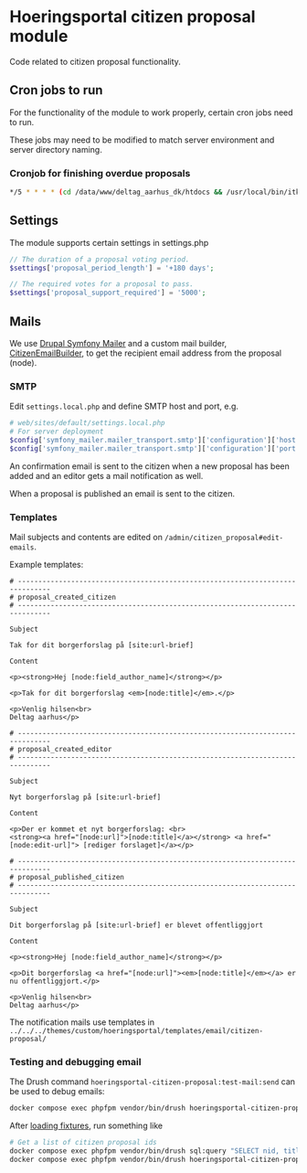 # Hoeringsportal citizen proposal module

Code related to citizen proposal functionality.

## Cron jobs to run

For the functionality of the module to work properly, certain cron jobs need
to run.

These jobs may need to be modified to match server environment and server
directory naming.

### Cronjob for finishing overdue proposals

```sh
*/5 * * * * (cd /data/www/deltag_aarhus_dk/htdocs && /usr/local/bin/itkdev-docker-compose-server exec --user deploy phpfpm vendor/bin/drush hoeringsportal-citizen-proposal:finish-overdue-proposals) > /dev/null 2>&1; /usr/local/bin/cron-exit-status -c 'deltag.aarhus.dk' -v $?
```

## Settings

The module supports certain settings in settings.php

```php
// The duration of a proposal voting period.
$settings['proposal_period_length'] = '+180 days';

// The required votes for a proposal to pass.
$settings['proposal_support_required'] = '5000';
```

## Mails

We use [Drupal Symfony Mailer](https://www.drupal.org/project/symfony_mailer)
and a custom mail builder,
[CitizenEmailBuilder](src/Plugin/EmailBuilder/CitizenEmailBuilder.php), to get
the recipient email address from the proposal (node).

### SMTP

Edit `settings.local.php` and define SMTP host and port, e.g.

```php
# web/sites/default/settings.local.php
# For server deployment
$config['symfony_mailer.mailer_transport.smtp']['configuration']['host'] = 'host.docker.internal';
$config['symfony_mailer.mailer_transport.smtp']['configuration']['port'] = '25';
```

An confirmation email is sent to the citizen when a new proposal has been added
and an editor gets a mail notification as well.

When a proposal is published an email is sent to the citizen.

### Templates

Mail subjects and contents are edited on `/admin/citizen_proposal#edit-emails`.

Example templates:

```text
# ------------------------------------------------------------------------------
# proposal_created_citizen
# ------------------------------------------------------------------------------

Subject

Tak for dit borgerforslag på [site:url-brief]

Content

<p><strong>Hej [node:field_author_name]</strong></p>

<p>Tak for dit borgerforslag <em>[node:title]</em>.</p>

<p>Venlig hilsen<br>
Deltag aarhus</p>

# ------------------------------------------------------------------------------
# proposal_created_editor
# ------------------------------------------------------------------------------

Subject

Nyt borgerforslag på [site:url-brief]

Content

<p>Der er kommet et nyt borgerforslag: <br>
<strong><a href="[node:url]">[node:title]</a></strong> <a href="[node:edit-url]"> [rediger forslaget]</a></p>

# ------------------------------------------------------------------------------
# proposal_published_citizen
# ------------------------------------------------------------------------------

Subject

Dit borgerforslag på [site:url-brief] er blevet offentliggjort

Content

<p><strong>Hej [node:field_author_name]</strong></p>

<p>Dit borgerforslag <a href="[node:url]"><em>[node:title]</em></a> er nu offentliggjort.</p>

<p>Venlig hilsen<br>
Deltag aarhus</p>
```

The notification mails use templates in
`../../../themes/custom/hoeringsportal/templates/email/citizen-proposal/`

### Testing and debugging email

The Drush command `hoeringsportal-citizen-proposal:test-mail:send` can be used
to debug emails:

```sh
docker compose exec phpfpm vendor/bin/drush hoeringsportal-citizen-proposal:test-mail:send --help
```

After [loading fixtures](../../../../documentation/localDevelopment.md), run
something like

```sh
# Get a list of citizen proposal ids
docker compose exec phpfpm vendor/bin/drush sql:query "SELECT nid, title FROM node_field_data WHERE type = 'citizen_proposal'"
docker compose exec phpfpm vendor/bin/drush hoeringsportal-citizen-proposal:test-mail:send 87 create test@example.com
```
